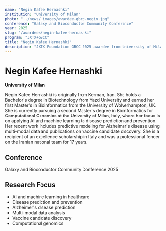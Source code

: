 ```yaml
---
name: "Negin Kafee Hernashki"
institution: "University of Milan"
photo: "../news/_images/awardee-gbcc-negin.jpg"
conference: "Galaxy and Bioconductor Community Conference"
year: 2025
slug: "/awardees/negin-kafee-hernashki"
program: "JXTX+GBCC"
title: "Negin Kafee Hernashki"
description: "JXTX Foundation GBCC 2025 awardee from University of Milan"
---
```


# Negin Kafee Hernashki

**University of Milan**

Negin Kafee Hernashki is originally from Kerman, Iran. She holds a Bachelor's degree in Biotechnology from Yazd University and earned her first Master's in Bioinformatics from the University of Wolverhampton, UK. She is currently pursuing a second Master's degree in Bioinformatics for Computational Genomics at the University of Milan, Italy, where her focus is on applying AI and machine learning to disease prediction and prevention. Her recent work includes predictive modeling for Alzheimer's disease using multi-modal data and publications on vaccine candidate discovery. She is a recipient of an excellence scholarship in Italy and was a professional fencer on the Iranian national team for 17 years.

## Conference
Galaxy and Bioconductor Community Conference 2025

## Research Focus
- AI and machine learning in healthcare
- Disease prediction and prevention
- Alzheimer's disease prediction
- Multi-modal data analysis
- Vaccine candidate discovery
- Computational genomics